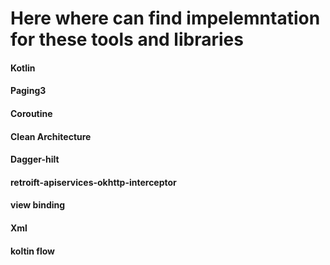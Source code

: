 # Here where can find impelemntation for these tools and libraries 

#### Kotlin 
#### Paging3
#### Coroutine
#### Clean Architecture 
#### Dagger-hilt
#### retroift-apiservices-okhttp-interceptor
#### view binding
#### Xml
#### koltin flow
